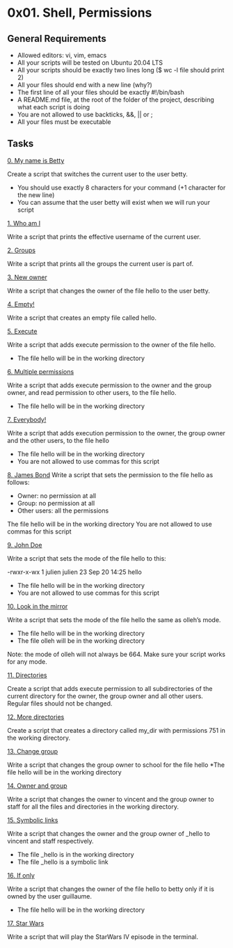 # 0x01. Shell, Permissions

## General Requirements
* Allowed editors: vi, vim, emacs
* All your scripts will be tested on Ubuntu 20.04 LTS
* All your scripts should be exactly two lines long ($ wc -l file should print 2)
* All your files should end with a new line (why?)
* The first line of all your files should be exactly #!/bin/bash
* A README.md file, at the root of the folder of the project, describing what each script is doing
* You are not allowed to use backticks, &&, || or ;
* All your files must be executable

## Tasks
[0. My name is Betty](https://github.com/Mfuseini10/alx-system_engineering-devops/blob/master/0x01-shell_permissions/0-iam_betty)

Create a script that switches the current user to the user betty.
* You should use exactly 8 characters for your command (+1 character for the new line)
* You can assume that the user betty will exist when we will run your script

[1. Who am I](https://github.com/Mfuseini10/alx-system_engineering-devops/blob/master/0x01-shell_permissions/1-who_am_i)

Write a script that prints the effective username of the current user.

[2. Groups](https://github.com/Mfuseini10/alx-system_engineering-devops/blob/master/0x01-shell_permissions/2-groups)

Write a script that prints all the groups the current user is part of.

[3. New owner](https://github.com/Mfuseini10/alx-system_engineering-devops/blob/master/0x01-shell_permissions/3-new_owner)

Write a script that changes the owner of the file hello to the user betty.

[4. Empty!](https://github.com/Mfuseini10/alx-system_engineering-devops/blob/master/0x01-shell_permissions/4-empty)

Write a script that creates an empty file called hello.

[5. Execute](https://github.com/Mfuseini10/alx-system_engineering-devops/blob/master/0x01-shell_permissions/5-execute)

Write a script that adds execute permission to the owner of the file hello.
* The file hello will be in the working directory

[6. Multiple permissions](https://github.com/Mfuseini10/alx-system_engineering-devops/blob/master/0x01-shell_permissions/6-multiple_permissions)

Write a script that adds execute permission to the owner and the group owner, and read permission to other users, to the file hello.
* The file hello will be in the working directory

[7. Everybody!](https://github.com/Mfuseini10/alx-system_engineering-devops/blob/master/0x01-shell_permissions/7-everybody)

Write a script that adds execution permission to the owner, the group owner and the other users, to the file hello
* The file hello will be in the working directory
* You are not allowed to use commas for this script

[8. James Bond](https://github.com/Mfuseini10/alx-system_engineering-devops/blob/master/0x01-shell_permissions/8-James_Bond)
Write a script that sets the permission to the file hello as follows:
* Owner: no permission at all
* Group: no permission at all
* Other users: all the permissions

The file hello will be in the working directory You are not allowed to use commas for this script

[9. John Doe](https://github.com/Mfuseini10/alx-system_engineering-devops/blob/master/0x01-shell_permissions/9-John_Doe)

Write a script that sets the mode of the file hello to this:

-rwxr-x-wx 1 julien julien 23 Sep 20 14:25 hello
* The file hello will be in the working directory
* You are not allowed to use commas for this script

[10. Look in the mirror](https://github.com/Mfuseini10/alx-system_engineering-devops/blob/master/0x01-shell_permissions/10-mirror_permissions)

Write a script that sets the mode of the file hello the same as olleh’s mode.
* The file hello will be in the working directory
* The file olleh will be in the working directory

Note: the mode of olleh will not always be 664. Make sure your script works for any mode.

[11. Directories](https://github.com/Mfuseini10/alx-system_engineering-devops/blob/master/0x01-shell_permissions/11-directories_permissions)

Create a script that adds execute permission to all subdirectories of the current directory for the owner, the group owner and all other users. Regular files should not be changed.

[12. More directories](https://github.com/Mfuseini10/alx-system_engineering-devops/blob/master/0x01-shell_permissions/12-directory_permissions)

Create a script that creates a directory called my_dir with permissions 751 in the working directory.

[13. Change group](https://github.com/Mfuseini10/alx-system_engineering-devops/blob/master/0x01-shell_permissions/13-change_group)

Write a script that changes the group owner to school for the file hello
*The file hello will be in the working directory

[14. Owner and group](https://github.com/Mfuseini10/alx-system_engineering-devops/blob/master/0x01-shell_permissions/100-change_owner_and_group)

Write a script that changes the owner to vincent and the group owner to staff for all the files and directories in the working directory.

[15. Symbolic links](https://github.com/Mfuseini10/alx-system_engineering-devops/blob/master/0x01-shell_permissions/101-symbolic_link_permissions)

Write a script that changes the owner and the group owner of _hello to vincent and staff respectively.
* The file _hello is in the working directory
* The file _hello is a symbolic link

[16. If only](https://github.com/Mfuseini10/alx-system_engineering-devops/blob/master/0x01-shell_permissions/102-if_only)

Write a script that changes the owner of the file hello to betty only if it is owned by the user guillaume.
* The file hello will be in the working directory

[17. Star Wars](https://github.com/Mfuseini10/alx-system_engineering-devops/blob/master/0x01-shell_permissions/103-Star_Wars)

Write a script that will play the StarWars IV episode in the terminal.
